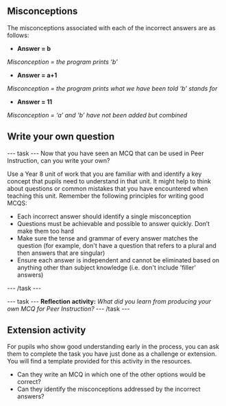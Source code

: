 ## Misconceptions

The misconceptions associated with each of the incorrect answers are as follows:

+ **Answer = b**	

*Misconception = the program prints ‘b’*

+ **Answer = a+1**	

*Misconception = the program prints what we have been told ‘b’ stands for*

+ **Answer = 11**	

*Misconception = ‘a’ and ‘b’ have not been added but combined*


## Write your own question

--- task ---
Now that you have seen an MCQ that can be used in Peer Instruction, can you write your own?

Use a Year 8 unit of work that you are familiar with and identify a key concept that pupils need to understand in that unit. It might help to think about questions or common mistakes that you have encountered when teaching this unit. Remember the following principles for writing good MCQS:

+ Each incorrect answer should identify a single misconception
+ Questions must be achievable and possible to answer quickly. Don’t make them too hard
+ Make sure the tense and grammar of every answer matches the question (for example, don't have a question that refers to a plural and then answers that are singular)
+ Ensure each answer is independent and cannot be eliminated based on anything other than subject knowledge (i.e. don't include 'filler' answers)

--- /task ---

--- task ---
**Reflection activity:** *What did you learn from producing your own MCQ for Peer Instruction?*
--- /task ---

## Extension activity

For pupils who show good understanding early in the process, you can ask them to complete the task you have just done as a challenge or extension. You will find a template provided for this activity in the resources.
+ Can they write an MCQ in which one of the other options would be correct?
+ Can they identify the misconceptions addressed by the incorrect answers?
